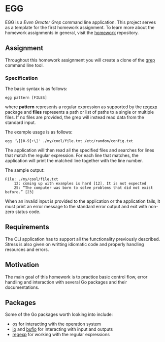 # EGG

EGG is a _Even Greater Grep_ command line application. This project serves as a template for the first homework assignment. To learn more about the homework assignments in general, visit the [homework](https://github.com/course-go/homework) repository.

## Assignment

Throughout this homework assignment you will create a clone of the [grep](https://man7.org/linux/man-pages/man1/grep.1.html) command line tool.

### Specification

The basic syntax is as follows:

```
egg pattern [FILES]
```

where **pattern** represents a regular expression as supported by the [regexp](https://pkg.go.dev/regexp) package and **files** represents a path or list of paths to a single or multiple files. If no files are provided, the grep will instead read data from the standard input.

The example usage is as follows:

```
egg '\[[0-9]+\]' ./my/cool/file.txt /etc/random/config.txt
```

The application will then read all the specified files and searches for lines that match the regular expression. For each line that matches, the application will print the matched line together with the line number.

The sample output:

```
File: ./my/cool/file.txt
    12: coming up with examples is hard [12]. It is not expected
    25: “The computer was born to solve problems that did not exist before.” [23]
```

When an invalid input is provided to the application or the application fails, it must print an error message to the standard error output and exit with non-zero status code.

## Requirements

The CLI application has to support all the functionality previously described. Stress is also given on writting idiomatic code and properly handling resources and errors.

## Motivation

The main goal of this homework is to practice basic control flow, error handling and interaction with several Go packages and their documentations.

## Packages

Some of the Go packages worth looking into include:

- [os](https://pkg.go.dev/os) for interacting with the operation system
- [io](https://pkg.go.dev/io) and [bufio](https://pkg.go.dev/bufio) for interacting with input and outputs
- [regexp](https://pkg.go.dev/regexp) for working with the regular expressions
